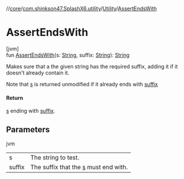 //[core](../../../index.md)/[com.shinkson47.SplashX6.utility](../index.md)/[Utility](index.md)/[AssertEndsWith](-assert-ends-with.md)

# AssertEndsWith

[jvm]\
fun [AssertEndsWith](-assert-ends-with.md)(s: [String](https://kotlinlang.org/api/latest/jvm/stdlib/kotlin/-string/index.html), suffix: [String](https://kotlinlang.org/api/latest/jvm/stdlib/kotlin/-string/index.html)): [String](https://kotlinlang.org/api/latest/jvm/stdlib/kotlin/-string/index.html)

Makes sure that a the given string has the required suffix, adding it if it doesn't already contain it.

Note that [s](-assert-ends-with.md) is returned unmodified if it already ends with [suffix](-assert-ends-with.md)

#### Return

[s](-assert-ends-with.md) ending with [suffix](-assert-ends-with.md).

## Parameters

jvm

| | |
|---|---|
| s | The string to test. |
| suffix | The suffix that the [s](-assert-ends-with.md) must end with. |
